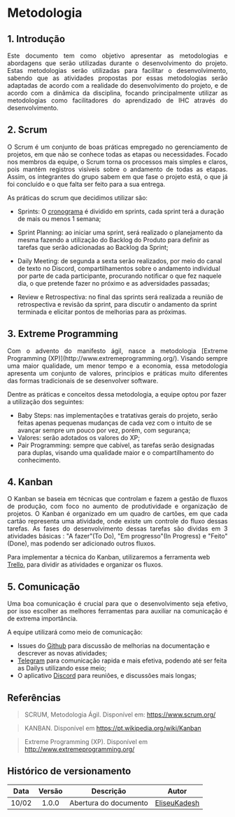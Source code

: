 # Metodologia
 
## 1. Introdução
 
<p align="justify">
Este documento tem como objetivo apresentar as metodologias e abordagens que serão utilizadas durante o desenvolvimento do projeto. Estas metodologias serão utilizadas para facilitar o desenvolvimento, sabendo que as atividades propostas por essas metodologias serão adaptadas de acordo com a realidade do desenvolvimento do projeto, e de acordo com a dinâmica da disciplina, focando principalmente utilizar as metodologias como facilitadores do aprendizado de IHC através do desenvolvimento.
</p>
  
## 2. Scrum
 
<p align="justify">
O Scrum é um conjunto de boas práticas empregado no gerenciamento de projetos, em que não se conhece todas as etapas ou necessidades. Focado nos membros da equipe, o Scrum torna os processos mais simples e claros, pois mantém registros visíveis sobre o andamento de todas as etapas. Assim, os integrantes do grupo sabem em que fase o projeto está, o que já foi concluído e o que falta ser feito para a sua entrega.
</p>
  
As práticas do scrum que decidimos utilizar são:


- Sprints: O [cronograma](./Cronograma.md) é dividido em sprints, cada sprint terá a duração de mais ou menos 1 semana;

- Sprint Planning: ao iniciar uma sprint, será realizado o planejamento da mesma fazendo a utilização do Backlog do Produto para definir as tarefas que serão adicionadas ao Backlog da Sprint;

- Daily Meeting: de segunda a sexta serão realizados, por meio do canal de texto no Discord, compartilhamentos sobre o andamento individual por parte de cada participante, procurando notificar o que fez naquele dia, o que pretende fazer no próximo e as adversidades passadas;

- Review e Retrospectiva: no final das sprints será realizada a reunião de retrospectiva e revisão da sprint, para discutir o andamento da sprint terminada e elicitar pontos de melhorias para as próximas.


## 3. Extreme Programming
 
<p align="justify">
Com o advento do manifesto ágil, nasce a metodologia [Extreme Programming (XP)](http://www.extremeprogramming.org/). Visando sempre uma maior qualidade, um menor tempo e a economia, essa metodologia apresenta um conjunto de valores, princípios e práticas muito diferentes das formas tradicionais de se desenvolver software.
</p>
  
Dentre as práticas e conceitos dessa metodologia, a equipe optou por fazer a utilização dos seguintes:
 
- Baby Steps: nas implementações e tratativas gerais do projeto, serão feitas apenas pequenas mudanças de cada vez com o intuito de se avançar sempre um pouco por vez, porém, com segurança;
- Valores: serão adotados os valores do XP;
- Pair Programming: sempre que cabível, as tarefas serão designadas para duplas, visando uma qualidade maior e o compartilhamento do conhecimento.
 
## 4. Kanban
 
<p align="justify">
O Kanban se baseia em técnicas que controlam e fazem a gestão de fluxos de produção, com foco no aumento de produtividade e organização de projetos. O Kanban é organizado em um quadro de cartões, em que cada cartão representa uma atividade, onde existe um controle do fluxo dessas tarefas. As fases do desenvolvimento dessas tarefas são dividas em 3 atividades básicas : "A fazer"(To Do), "Em progresso"(In Progress) e "Feito"(Done), mas podendo ser adicionado outros fluxos.
</p>
  
Para implementar a técnica do Kanban, utilizaremos a ferramenta web [Trello](https://trello.com), para dividir as atividades e organizar os fluxos.
 
## 5. Comunicação
 
<p align="justify">
Uma boa comunicação é crucial para que o desenvolvimento seja efetivo, por isso escolher as melhores ferramentas para auxiliar na comunicação é de extrema importância.
</p>
  
A equipe utilizará como meio de comunicação:
 
- Issues do [Github](https://github.com/) para discussão de melhorias na documentação e descrever as novas atividades;
- [Telegram](https://telegram.org/) para comunicação rapida e mais efetiva, podendo até ser feita as Dailys utilizando esse meio;
- O aplicativo [Discord](https://discord.com/) para reuniões, e discussões mais longas;
 
## Referências
 
> SCRUM, Metodologia Ágil. Disponível em: <https://www.scrum.org/>

> KANBAN. Disponível em <https://pt.wikipedia.org/wiki/Kanban>

> Extreme Programming (XP). Disponível em <http://www.extremeprogramming.org/>
 
## Histórico de versionamento
 
| Data  | Versão | Descrição | Autor |
| :--:  | :----: | :-------: | :---: |
| 10/02 | 1.0.0  | Abertura do documento | [EliseuKadesh](https://github.com/eliseukadesh67) |
